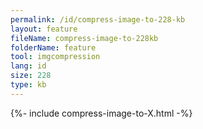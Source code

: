 ```yaml
---
permalink: /id/compress-image-to-228-kb
layout: feature
fileName: compress-image-to-228kb
folderName: feature
tool: imgcompression
lang: id
size: 228
type: kb
---
```


{%- include compress-image-to-X.html -%}
